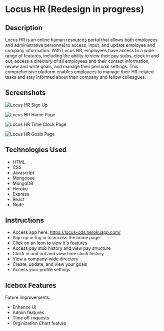 # Locus HR (Redesign in progress)

## Description
Locus HR is an online human resources portal that allows both employees and administrative personnel to access, input, and update employee and company information. With Locus HR, employees have access to a wide range of features, including the ability to view their pay stubs, clock in and out, access a directory of all employees and their contact information, review and write goals, and manage their personal settings. This comprehensive platform enables employees to manage their HR-related tasks and stay informed about their company and fellow colleagues.

## Screenshots
![Locus HR Sign Up](https://i.imgur.com/eT3fSQ7.png)

![Locus HR Home Page](https://i.imgur.com/cS1QMCM.png)

![Locus HR Time Clock Page](https://i.imgur.com/7oPNnsz.png)

![Locus HR Goals Page](https://i.imgur.com/SVM591A.png)


## Technologies Used
- HTML
- CSS
- Javascript
- Mongoose
- MongoDB
- Heroku
- Express
- React
- Node

## Instructions
- Access app here: https://locus-cds.herokuapp.com/
- Sign up or log in to access the home page
- Click on an icon to view it's features
- Access pay stub history and view pay structure
- Clock in and out and view time clock history
- View a company-wide directory
- Create, update, and view your goals
- Access your profile settings

## Icebox Features
Future improvements:
- Enhance UI
- Admin features
- Time off requests
- Orginization Chart feature